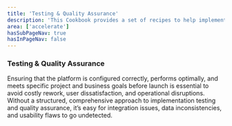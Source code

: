 ```yaml
---
title: 'Testing & Quality Assurance'
description: 'This Cookbook provides a set of recipes to help implementing Content Hub through setup, configuration and implemenation.'
area: ['accelerate']
hasSubPageNav: true
hasInPageNav: false
---
```


### Testing & Quality Assurance

Ensuring that the platform is configured correctly, performs optimally, and meets specific project and business goals before launch is essential to avoid costly rework, user dissatisfaction, and operational disruptions. Without a structured, comprehensive approach to implementation testing and quality assurance, it’s easy for integration issues, data inconsistencies, and usability flaws to go undetected.